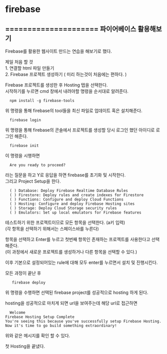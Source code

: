 # firebase
=====================
파이어베이스 활용해보기
--------------------------

  Firebase를 활용한 웹사이트 만드는 연습을 해보기로 했다.  
  
  제일 처음 할 것  
    1. 연결할 html 파일 만들기  
    2. Firebase 프로젝트 생성하기 ( 미리 하는것이 처음에는 편하다. )
    
  Firebase 프로젝트를 생성한 후 Hosting 탭을 선택한다.    
  시작하기를 누르면 cmd 창에서 내려야할 명령을 순서대로 알려준다.  
  
      npm install -g firebase-tools  
      
  위 명령을 통해 firebase의 tool들을 최신 파일로 업데이트 혹은 설치해준다.  
  
      firebase login  
  
  위 명령을 통해 firebase의 콘솔에서 프로젝트를 생성할 당시 로그인 했던 아이디로 로그인 해준다.
  
      firebase init  
  
  이 명령을 시행하면  
  
      Are you ready to proceed?  
  
  라는 질문을 하고 Y로 응답을 하면 firebase를 초기화 및 시작한다.  
  그리고 Project Setup을 한다.  
  
      ( ) Database: Deploy Firebase Realtime Database Rules  
      ( ) Firestore: Deploy rules and create indexes for Firestore  
      ( ) Functions: Configure and deploy Cloud Functions  
      ( ) Hosting: Configure and deploy Firebase Hosting sites  
      ( ) Storage: Deploy Cloud Storage security rules  
      ( ) Emulators: Set up local emulators for Firebase features  
  
  테스트하기 위한 프로젝트이므로 모든 항목을 선택한다. (a키 입력)  
  (각 항목을 선택하기 위해서는 스페이스바를 누른다)  
  
  항목을 선택하고 Enter를 누르고 첫번째 항목인 존재하는 프로젝트를 사용한다고 선택해준다.  
  (이 과정에서 새로운 프로젝트를 생성하거나 다른 항목을 선택할 수 있다.)  
  
  이후 기본으로 설정되어있는 rule에 대해 모두 enter를 누르면서 설치 및 진행시킨다.
  
  모든 과정이 끝난 후 
  
       firebase deploy  
  
  위 명령을 수행하면 선택된 firebase project를 성공적으로 hosting 하게 된다.  
  
  hosting을 성공적으로 마치게 되면 url을 보여주는데 해당 url로 접근하면  
  
      Welcome  
    Firebase Hosting Setup Complete  
    You're seeing this because you've successfully setup Firebase Hosting. Now it's time to go build something extraordinary!  

  위와 같은 메시지를 확인 할 수 있다.
  
  첫 Hosting을 끝냈다.
